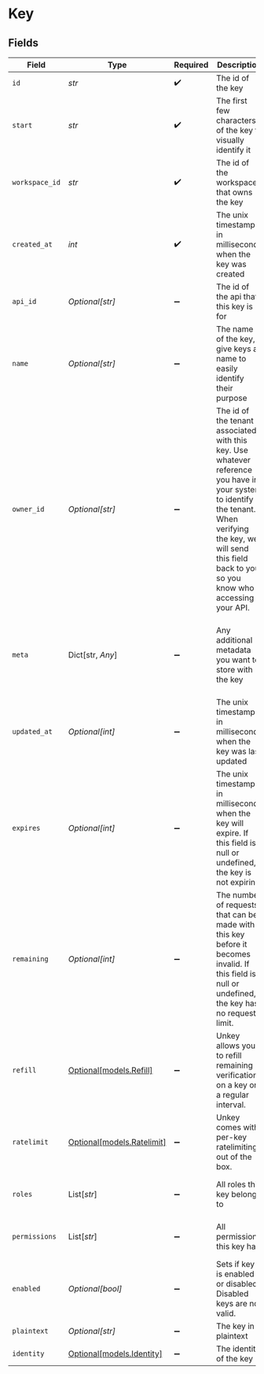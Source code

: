 # Key


## Fields

| Field                                                                                                                                                                                                                     | Type                                                                                                                                                                                                                      | Required                                                                                                                                                                                                                  | Description                                                                                                                                                                                                               | Example                                                                                                                                                                                                                   |
| ------------------------------------------------------------------------------------------------------------------------------------------------------------------------------------------------------------------------- | ------------------------------------------------------------------------------------------------------------------------------------------------------------------------------------------------------------------------- | ------------------------------------------------------------------------------------------------------------------------------------------------------------------------------------------------------------------------- | ------------------------------------------------------------------------------------------------------------------------------------------------------------------------------------------------------------------------- | ------------------------------------------------------------------------------------------------------------------------------------------------------------------------------------------------------------------------- |
| `id`                                                                                                                                                                                                                      | *str*                                                                                                                                                                                                                     | :heavy_check_mark:                                                                                                                                                                                                        | The id of the key                                                                                                                                                                                                         | key_1234                                                                                                                                                                                                                  |
| `start`                                                                                                                                                                                                                   | *str*                                                                                                                                                                                                                     | :heavy_check_mark:                                                                                                                                                                                                        | The first few characters of the key to visually identify it                                                                                                                                                               | sk_5j1                                                                                                                                                                                                                    |
| `workspace_id`                                                                                                                                                                                                            | *str*                                                                                                                                                                                                                     | :heavy_check_mark:                                                                                                                                                                                                        | The id of the workspace that owns the key                                                                                                                                                                                 | ws_1234                                                                                                                                                                                                                   |
| `created_at`                                                                                                                                                                                                              | *int*                                                                                                                                                                                                                     | :heavy_check_mark:                                                                                                                                                                                                        | The unix timestamp in milliseconds when the key was created                                                                                                                                                               | 0                                                                                                                                                                                                                         |
| `api_id`                                                                                                                                                                                                                  | *Optional[str]*                                                                                                                                                                                                           | :heavy_minus_sign:                                                                                                                                                                                                        | The id of the api that this key is for                                                                                                                                                                                    | api_1234                                                                                                                                                                                                                  |
| `name`                                                                                                                                                                                                                    | *Optional[str]*                                                                                                                                                                                                           | :heavy_minus_sign:                                                                                                                                                                                                        | The name of the key, give keys a name to easily identify their purpose                                                                                                                                                    | Customer X                                                                                                                                                                                                                |
| `owner_id`                                                                                                                                                                                                                | *Optional[str]*                                                                                                                                                                                                           | :heavy_minus_sign:                                                                                                                                                                                                        | The id of the tenant associated with this key. Use whatever reference you have in your system to identify the tenant. When verifying the key, we will send this field back to you, so you know who is accessing your API. | user_123                                                                                                                                                                                                                  |
| `meta`                                                                                                                                                                                                                    | Dict[str, *Any*]                                                                                                                                                                                                          | :heavy_minus_sign:                                                                                                                                                                                                        | Any additional metadata you want to store with the key                                                                                                                                                                    | {<br/>"roles": [<br/>"admin",<br/>"user"<br/>],<br/>"stripeCustomerId": "cus_1234"<br/>}                                                                                                                                  |
| `updated_at`                                                                                                                                                                                                              | *Optional[int]*                                                                                                                                                                                                           | :heavy_minus_sign:                                                                                                                                                                                                        | The unix timestamp in milliseconds when the key was last updated                                                                                                                                                          | 0                                                                                                                                                                                                                         |
| `expires`                                                                                                                                                                                                                 | *Optional[int]*                                                                                                                                                                                                           | :heavy_minus_sign:                                                                                                                                                                                                        | The unix timestamp in milliseconds when the key will expire. If this field is null or undefined, the key is not expiring.                                                                                                 | 0                                                                                                                                                                                                                         |
| `remaining`                                                                                                                                                                                                               | *Optional[int]*                                                                                                                                                                                                           | :heavy_minus_sign:                                                                                                                                                                                                        | The number of requests that can be made with this key before it becomes invalid. If this field is null or undefined, the key has no request limit.                                                                        | 1000                                                                                                                                                                                                                      |
| `refill`                                                                                                                                                                                                                  | [Optional[models.Refill]](../models/refill.md)                                                                                                                                                                            | :heavy_minus_sign:                                                                                                                                                                                                        | Unkey allows you to refill remaining verifications on a key on a regular interval.                                                                                                                                        | {<br/>"interval": "daily",<br/>"amount": 10<br/>}                                                                                                                                                                         |
| `ratelimit`                                                                                                                                                                                                               | [Optional[models.Ratelimit]](../models/ratelimit.md)                                                                                                                                                                      | :heavy_minus_sign:                                                                                                                                                                                                        | Unkey comes with per-key ratelimiting out of the box.                                                                                                                                                                     | {<br/>"async": true,<br/>"limit": 10,<br/>"duration": 60<br/>}                                                                                                                                                            |
| `roles`                                                                                                                                                                                                                   | List[*str*]                                                                                                                                                                                                               | :heavy_minus_sign:                                                                                                                                                                                                        | All roles this key belongs to                                                                                                                                                                                             | [<br/>"admin",<br/>"finance"<br/>]                                                                                                                                                                                        |
| `permissions`                                                                                                                                                                                                             | List[*str*]                                                                                                                                                                                                               | :heavy_minus_sign:                                                                                                                                                                                                        | All permissions this key has                                                                                                                                                                                              | [<br/>"domain.dns.create_record",<br/>"finance.read_receipt"<br/>]                                                                                                                                                        |
| `enabled`                                                                                                                                                                                                                 | *Optional[bool]*                                                                                                                                                                                                          | :heavy_minus_sign:                                                                                                                                                                                                        | Sets if key is enabled or disabled. Disabled keys are not valid.                                                                                                                                                          | true                                                                                                                                                                                                                      |
| `plaintext`                                                                                                                                                                                                               | *Optional[str]*                                                                                                                                                                                                           | :heavy_minus_sign:                                                                                                                                                                                                        | The key in plaintext                                                                                                                                                                                                      |                                                                                                                                                                                                                           |
| `identity`                                                                                                                                                                                                                | [Optional[models.Identity]](../models/identity.md)                                                                                                                                                                        | :heavy_minus_sign:                                                                                                                                                                                                        | The identity of the key                                                                                                                                                                                                   |                                                                                                                                                                                                                           |
